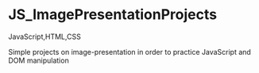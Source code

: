# JS_ImagePresentationProjects
JavaScript,HTML,CSS

Simple projects on image-presentation in order to practice JavaScript and DOM manipulation 
